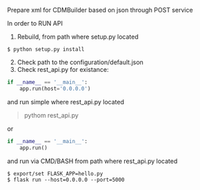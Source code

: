 Prepare xml for CDMBuilder based on json  through POST service

In order to RUN API

1. Rebuild, from path where setup.py located
```
$ python setup.py install
```
2. Check path to the configuration/default.json
3. Check rest_api.py for existance:
```python
if __name__ == '__main__':
    app.run(host='0.0.0.0')
```
and run simple where rest_api.py located
> pythom rest_api.py

or
```python
if __name__ == '__main__':
    app.run()
```
and run via CMD/BASH from path where rest_api.py located
```
$ export/set FLASK_APP=hello.py
$ flask run --host=0.0.0.0 --port=5000
```
	
